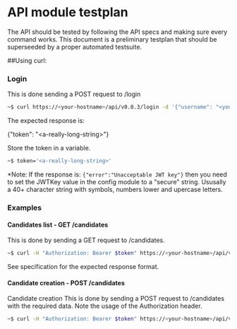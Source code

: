 # API module testplan
 
The API should be tested by following the API specs and making sure every command works.
This document is a preliminary testplan that should be superseeded by a proper automated testsuite.

##Using curl:
### Login
This is done sending a POST request to /login
```bash
~$ curl https://<your-hostname>/api/v0.0.3/login -d '{"username": "<your-username>", "password": "<your-password>"}'
```

The expected response is:

{"token": "\<a-really-long-string>"}

Store the token in a variable.
```bash
~$ token='<a-really-long-string>'
```

*Note: If the response is: `{"error":"Unacceptable JWT key"}` then you need to set the JWTKey value in the config module to a "secure" string. Ususally a 40+ character string with symbols, numbers lower and upercase letters.


### Examples
#### Candidates list - GET /candidates
This is done by sending a GET request to /candidates.
```bash
~$ curl -H "Authorization: Bearer $token" https://<your-hostname>/api/v0.0.3/candidates
```

See specification for the expected response format.


#### Candidate creation - POST /candidates
Candidate creation
This is done by sending a POST request to /candidates with the required data. Note the usage of the Authorization header.
```bash
~$ curl -H "Authorization: Bearer $token" https://<your-hostname>/api/v0.0.3/candidates -d '{see specs for content}'
```



